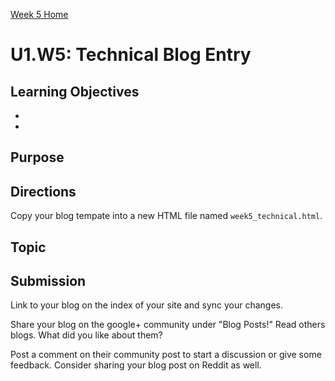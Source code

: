 [Week 5 Home](./)

# U1.W5: Technical Blog Entry

## Learning Objectives
-
-

## Purpose


## Directions
Copy your blog tempate into a new HTML file named `week5_technical.html`. 

## Topic


## Submission
Link to your blog on the index of your site and sync your changes. 

Share your blog on the google+ community under "Blog Posts!" Read others blogs. What did you like about them? 

Post a comment on their community post to start a discussion or give some feedback.  Consider sharing your blog post on Reddit as well.
